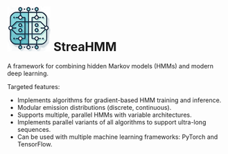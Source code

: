 # <img src="./misc/streaHMM_logo.png" width="100"> StreaHMM

A framework for combining hidden Markov models (HMMs) and modern deep learning.

Targeted features:

- Implements algorithms for gradient-based HMM training and inference.
- Modular emission distributions (discrete, continuous).
- Supports multiple, parallel HMMs with variable architectures.
- Implements parallel variants of all algorithms to support ultra-long sequences.
- Can be used with multiple machine learning frameworks: PyTorch and TensorFlow.

